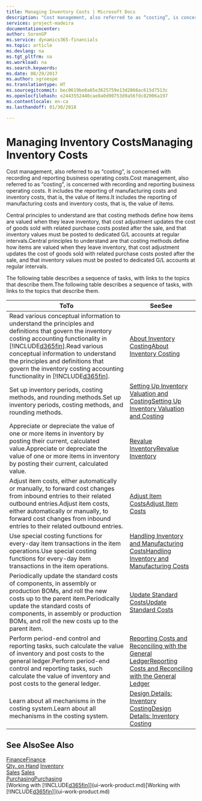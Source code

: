 ```yaml
---
title: Managing Inventory Costs | Microsoft Docs
description: "Cost management, also referred to as “costing”, is concerned with recording and reporting business operating costs. It includes the reporting of manufacturing costs and inventory costs, that is, the value of items."
services: project-madeira
documentationcenter: 
author: SorenGP
ms.service: dynamics365-financials
ms.topic: article
ms.devlang: na
ms.tgt_pltfrm: na
ms.workload: na
ms.search.keywords: 
ms.date: 08/29/2017
ms.author: sgroespe
ms.translationtype: HT
ms.sourcegitcommit: bec0619be0a65e3625759e13d2866ac615d7513c
ms.openlocfilehash: e2443552440cae8a0d90753d9a56fdc82006a197
ms.contentlocale: en-ca
ms.lasthandoff: 01/30/2018

---
```

# <a name="managing-inventory-costs"></a><span data-ttu-id="d3007-104">Managing Inventory Costs</span><span class="sxs-lookup"><span data-stu-id="d3007-104">Managing Inventory Costs</span></span>
<span data-ttu-id="d3007-105">Cost management, also referred to as “costing”, is concerned with recording and reporting business operating costs.</span><span class="sxs-lookup"><span data-stu-id="d3007-105">Cost management, also referred to as “costing”, is concerned with recording and reporting business operating costs.</span></span> <span data-ttu-id="d3007-106">It includes the reporting of manufacturing costs and inventory costs, that is, the value of items.</span><span class="sxs-lookup"><span data-stu-id="d3007-106">It includes the reporting of manufacturing costs and inventory costs, that is, the value of items.</span></span>   

<span data-ttu-id="d3007-107">Central principles to understand are that costing methods define how items are valued when they leave inventory, that cost adjustment updates the cost of goods sold with related purchase costs posted after the sale, and that inventory values must be posted to dedicated G/L accounts at regular intervals.</span><span class="sxs-lookup"><span data-stu-id="d3007-107">Central principles to understand are that costing methods define how items are valued when they leave inventory, that cost adjustment updates the cost of goods sold with related purchase costs posted after the sale, and that inventory values must be posted to dedicated G/L accounts at regular intervals.</span></span>

<span data-ttu-id="d3007-108">The following table describes a sequence of tasks, with links to the topics that describe them.</span><span class="sxs-lookup"><span data-stu-id="d3007-108">The following table describes a sequence of tasks, with links to the topics that describe them.</span></span>

|<span data-ttu-id="d3007-109">**To**</span><span class="sxs-lookup"><span data-stu-id="d3007-109">**To**</span></span>|<span data-ttu-id="d3007-110">**See**</span><span class="sxs-lookup"><span data-stu-id="d3007-110">**See**</span></span>|  
|------------|-------------|  
|<span data-ttu-id="d3007-111">Read various conceptual information to understand the principles and definitions that govern the inventory costing accounting functionality in [!INCLUDE[d365fin](includes/d365fin_md.md)].</span><span class="sxs-lookup"><span data-stu-id="d3007-111">Read various conceptual information to understand the principles and definitions that govern the inventory costing accounting functionality in [!INCLUDE[d365fin](includes/d365fin_md.md)].</span></span>|[<span data-ttu-id="d3007-112">About Inventory Costing</span><span class="sxs-lookup"><span data-stu-id="d3007-112">About Inventory Costing</span></span>](finance-learn-about-costing.md)|  
|<span data-ttu-id="d3007-113">Set up inventory periods, costing methods, and rounding methods.</span><span class="sxs-lookup"><span data-stu-id="d3007-113">Set up inventory periods, costing methods, and rounding methods.</span></span>|[<span data-ttu-id="d3007-114">Setting Up Inventory Valuation and Costing</span><span class="sxs-lookup"><span data-stu-id="d3007-114">Setting Up Inventory Valuation and Costing</span></span>](finance-set-up-inventory-valuation-and-costing.md)|
|<span data-ttu-id="d3007-115">Appreciate or depreciate the value of one or more items in inventory by posting their current, calculated value.</span><span class="sxs-lookup"><span data-stu-id="d3007-115">Appreciate or depreciate the value of one or more items in inventory by posting their current, calculated value.</span></span>|[<span data-ttu-id="d3007-116">Revalue Inventory</span><span class="sxs-lookup"><span data-stu-id="d3007-116">Revalue Inventory</span></span>](inventory-how-revalue-inventory.md)|
|<span data-ttu-id="d3007-117">Adjust item costs, either automatically or manually, to forward cost changes from inbound entries to their related outbound entries.</span><span class="sxs-lookup"><span data-stu-id="d3007-117">Adjust item costs, either automatically or manually, to forward cost changes from inbound entries to their related outbound entries.</span></span>|[<span data-ttu-id="d3007-118">Adjust Item Costs</span><span class="sxs-lookup"><span data-stu-id="d3007-118">Adjust Item Costs</span></span>](inventory-how-adjust-item-costs.md)|
|<span data-ttu-id="d3007-119">Use special costing functions for every-day item transactions in the item operations.</span><span class="sxs-lookup"><span data-stu-id="d3007-119">Use special costing functions for every-day item transactions in the item operations.</span></span>|[<span data-ttu-id="d3007-120">Handling Inventory and Manufacturing Costs</span><span class="sxs-lookup"><span data-stu-id="d3007-120">Handling Inventory and Manufacturing Costs</span></span>](finance-handle-inventory-and-manufacturing-costs.md)|  
|<span data-ttu-id="d3007-121">Periodically update the standard costs of components, in assembly or production BOMs, and roll the new costs up to the parent item.</span><span class="sxs-lookup"><span data-stu-id="d3007-121">Periodically update the standard costs of components, in assembly or production BOMs, and roll the new costs up to the parent item.</span></span>|[<span data-ttu-id="d3007-122">Update Standard Costs</span><span class="sxs-lookup"><span data-stu-id="d3007-122">Update Standard Costs</span></span>](finance-how-to-update-standard-costs.md)|
|<span data-ttu-id="d3007-123">Perform period-end control and reporting tasks, such calculate the value of inventory and post costs to the general ledger.</span><span class="sxs-lookup"><span data-stu-id="d3007-123">Perform period-end control and reporting tasks, such calculate the value of inventory and post costs to the general ledger.</span></span>|[<span data-ttu-id="d3007-124">Reporting Costs and Reconciling with the General Ledger</span><span class="sxs-lookup"><span data-stu-id="d3007-124">Reporting Costs and Reconciling with the General Ledger</span></span>](finance-report-costs-and-reconcile-with-the-general-ledger.md)|  
|<span data-ttu-id="d3007-125">Learn about all mechanisms in the costing system.</span><span class="sxs-lookup"><span data-stu-id="d3007-125">Learn about all mechanisms in the costing system.</span></span>|[<span data-ttu-id="d3007-126">Design Details: Inventory Costing</span><span class="sxs-lookup"><span data-stu-id="d3007-126">Design Details: Inventory Costing</span></span>](design-details-inventory-costing.md)|  

## <a name="see-also"></a><span data-ttu-id="d3007-127">See Also</span><span class="sxs-lookup"><span data-stu-id="d3007-127">See Also</span></span>  
 [<span data-ttu-id="d3007-128">Finance</span><span class="sxs-lookup"><span data-stu-id="d3007-128">Finance</span></span>](finance.md)  
 <span data-ttu-id="d3007-129">[Qty. on Hand](inventory-manage-inventory.md) </span><span class="sxs-lookup"><span data-stu-id="d3007-129">[Inventory](inventory-manage-inventory.md) </span></span>  
 <span data-ttu-id="d3007-130">[Sales](sales-manage-sales.md) </span><span class="sxs-lookup"><span data-stu-id="d3007-130">[Sales](sales-manage-sales.md) </span></span>  
 [<span data-ttu-id="d3007-131">Purchasing</span><span class="sxs-lookup"><span data-stu-id="d3007-131">Purchasing</span></span>](purchasing-manage-purchasing.md)  
 <span data-ttu-id="d3007-132">[Working with [!INCLUDE[d365fin](includes/d365fin_md.md)]](ui-work-product.md)</span><span class="sxs-lookup"><span data-stu-id="d3007-132">[Working with [!INCLUDE[d365fin](includes/d365fin_md.md)]](ui-work-product.md)</span></span>

